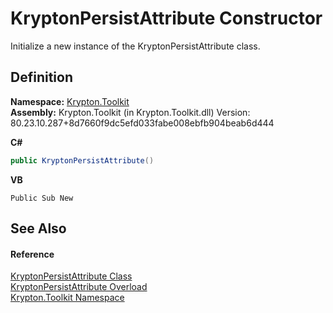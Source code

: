 # KryptonPersistAttribute Constructor


Initialize a new instance of the KryptonPersistAttribute class.



## Definition
**Namespace:** <a href="79d2eac2-21f4-54ff-7552-b20c33c30600.md">Krypton.Toolkit</a>  
**Assembly:** Krypton.Toolkit (in Krypton.Toolkit.dll) Version: 80.23.10.287+8d7660f9dc5efd033fabe008ebfb904beab6d444

**C#**
``` C#
public KryptonPersistAttribute()
```
**VB**
``` VB
Public Sub New
```



## See Also


#### Reference
<a href="5beaadd4-766f-31ea-5797-d4f754daa38b.md">KryptonPersistAttribute Class</a>  
<a href="88f25f5f-4e8e-0239-b598-35ff52e41d71.md">KryptonPersistAttribute Overload</a>  
<a href="79d2eac2-21f4-54ff-7552-b20c33c30600.md">Krypton.Toolkit Namespace</a>  
